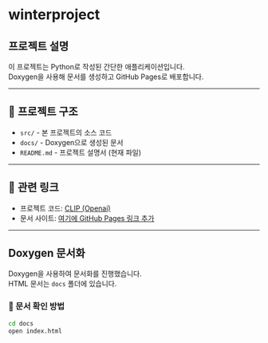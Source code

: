 # winterproject

## 프로젝트 설명
이 프로젝트는 Python로 작성된 간단한 애플리케이션입니다.  
Doxygen을 사용해 문서를 생성하고 GitHub Pages로 배포합니다.

---

## 📂 프로젝트 구조
- `src/` - 본 프로젝트의 소스 코드
- `docs/` - Doxygen으로 생성된 문서
- `README.md` - 프로젝트 설명서 (현재 파일)

---

## 🔗 관련 링크
- 프로젝트 코드: [CLIP (Openai)](https://github.com/OpenAI/CLIP)
- 문서 사이트: [여기에 GitHub Pages 링크 추가](https://username.github.io/repository)

---

## Doxygen 문서화
Doxygen을 사용하여 문서화를 진행했습니다.  
HTML 문서는 `docs` 폴더에 있습니다.

### 📘 문서 확인 방법
```bash
cd docs
open index.html
